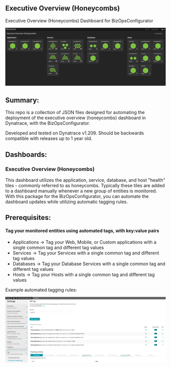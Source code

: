 ## Executive Overview (Honeycombs)
Executive Overview (Honeycombs) Dashboard for BizOpsConfigurator

![Executive Overview (Honeycombs)](https://raw.githubusercontent.com/popecruzdt/BizOpsConfiguratorPacks/main/screenshots/Executive_Overview_Honeycombs.png)

## Summary:
This repo is a collection of JSON files designed for automating the deployment of the executive overview (honeycombs) dashboard in Dynatrace, with the BizOpsConfigurator.

Developed and tested on Dynatrace v1.209.  Should be backwards compatible with releases up to 1 year old.

## Dashboards:
### Executive Overview (Honeycombs)
This dashboard utilizes the application, service, database, and host "health" tiles - commonly referred to as honeycombs.  Typically these tiles are added to a dashboard manually whenever a new group of entities is monitored.  With this package for the BizOpsConfigurator, you can automate the dashboard updates while utilizing automatic tagging rules.

## Prerequisites:
#### Tag your monitored entities using automated tags, with key:value pairs
  * Applications -> Tag your Web, Mobile, or Custom applications with a single common tag and different tag values
  * Services -> Tag your Services with a single common tag and different tag values
  * Databases -> Tag your Database Services with a single common tag and different tag values
  * Hosts -> Tag your Hosts with a single common tag and different tag values

Example automated tagging rules:

![Tagging Rules](https://raw.githubusercontent.com/popecruzdt/BizOpsConfiguratorPacks/main/screenshots/Executive_Overview_Honeycombs_Tagging.png)
